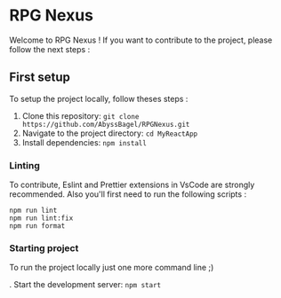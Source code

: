# RPG Nexus

Welcome to RPG Nexus ! If you want to contribute to the project, please follow the next steps :

## First setup

To setup the project locally, follow theses steps :

1. Clone this repository: `git clone https://github.com/AbyssBagel/RPGNexus.git`
2. Navigate to the project directory: `cd MyReactApp`
3. Install dependencies: `npm install`

### Linting

To contribute, Eslint and Prettier extensions in VsCode are strongly recommended. Also you'll first need to run the following scripts :

```
npm run lint
npm run lint:fix
npm run format
```

### Starting project

To run the project locally just one more command line ;)

. Start the development server: `npm start`
